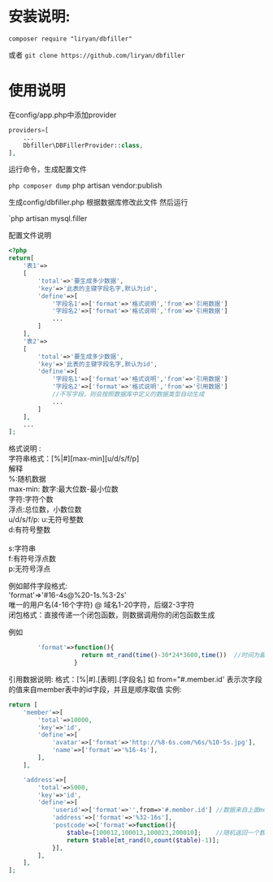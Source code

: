 安装说明:
=
`composer require "liryan/dbfiller"`

或者
`git clone https://github.com/liryan/dbfiller`

使用说明
=
在config/app.php中添加provider
```php
providers=[
    ...
    Dbfiller\DBFillerProvider::class,
],
```

运行命令，生成配置文件

` php composer dump
` php artisan vendor:publish

生成config/dbfiller.php
根据数据库修改此文件
然后运行

`php artisan mysql.filler 

配置文件说明
```php
<?php
return[
    '表1'=>
    [
        'total'=>'要生成多少数据',
        'key'=>'此表的主键字段名字,默认为id',
        'define'=>[
            '字段名1'=>['format'=>'格式说明','from'=>'引用数据']  
            '字段名2'=>['format'=>'格式说明','from'=>'引用数据']  
            ...
        ]
    ],
    '表2'=>
    [
        'total'=>'要生成多少数据',
        'key'=>'此表的主键字段名字,默认为id',
        'define'=>[
            '字段名1'=>['format'=>'格式说明','from'=>'引用数据']  
            '字段名2'=>['format'=>'格式说明','from'=>'引用数据']  
            //不写字段，则会按照数据库中定义的数据类型自动生成
            ...
        ]
    ],
    ...
];
```

格式说明 :<br>
字符串格式：[%|#][max-min][u/d/s/f/p]<br>
        解释<br>
        %:随机数据<br>
        max-min:    数字:最大位数-最小位数<br>
        字符:字符个数<br>
        浮点:总位数，小数位数<br>
        u/d/s/f/p:  u:无符号整数<br>
        d:有符号整数<br><br>
        s:字符串<br>
        f:有符号浮点数<br>
        p:无符号浮点<br>

例如邮件字段格式: <br>
'format'=>'#16-4s@%20-1s.%3-2s'<br>
                   唯一的用户名(4-16个字符) @ 域名1-20字符，后缀2-3字符<br>
闭包格式：直接传递一个闭包函数，则数据调用你的闭包函数生成<br>

例如
```php
        'format'=>function(){
                    return mt_rand(time()-30*24*3600,time())  //时间为最近一年某一刻
                  }
```

引用数据说明:
格式：[%|#].[表明].[字段名]
如 from="#.member.id' 表示次字段的值来自member表中的id字段，并且是顺序取值
实例:

```php
return [
    'member'=>[
        'total'=>10000,
        'key'=>'id',
        'define'=>[
            'avatar'=>['format'=>'http://%8-6s.com/%6s/%10-5s.jpg'],
            'name'=>['format'=>'%16-4s'],
        ],
    ],

    'address'=>[
        'total'=>5000,
        'key'=>'id',
        'define'=>[
            'userid'=>['format'=>'',from=>'#.member.id'] //数据来自上面member表单字段,member一定要先生成
            'address'=>['format'=>'%32-16s'],
            'postcode'=>['format'=>function(){
                $table=[100012,100013,100023,200010];    //随机返回一个数据
                return $table[mt_rand(0,count($table)-1)];
            }],
        ],
    ],
];
```
